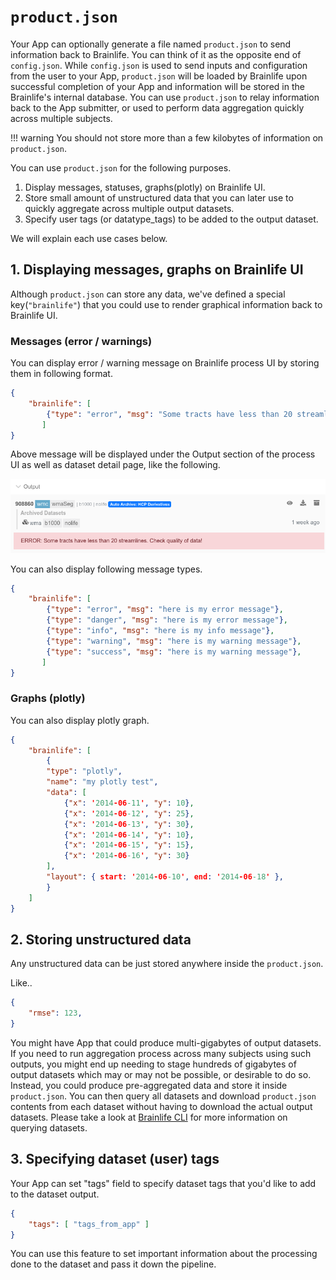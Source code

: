 # `product.json`

Your App can optionally generate a file named `product.json` to send information back to Brainlife. You can think of it as the opposite end of `config.json`. While `config.json` is used to send inputs and configuration from the user to your App, `product.json` will be loaded by Brainlife upon successful completion of your App and information will be stored in the Brainlife's internal database. You can use `product.json` to relay information back to the App submitter, or used to perform data aggregation quickly across multiple subjects.

!!! warning
    You should not store more than a few kilobytes of information on `product.json`.

You can use `product.json` for the following purposes.

1. Display messages, statuses, graphs(plotly) on Brainlife UI.
2. Store small amount of unstructured data that you can later use to quickly aggregate across multiple output datasets.
3. Specify user tags (or datatype_tags) to be added to the output dataset.

We will explain each use cases below.

## 1. Displaying messages, graphs on Brainlife UI

<!--

### Images

```json
{
	"brainlife": [
		{
			"type": "image",
			"label": "xyz-image",
			"path": "./images/myimage.png"
		}
    ]
}
```
-->

Although `product.json` can store any data, we've defined a special key(`"brainlife"`) that you could use to render graphical information back to Brainlife UI.

### Messages (error / warnings)

You can display error / warning message on Brainlife process UI by storing them in following format.

```json
{
	"brainlife": [
		{"type": "error", "msg": "Some tracts have less than 20 streamlines. Check quality of data!"},
       ]
}
```

Above message will be displayed under the Output section of the process UI as well as dataset detail page, like the following.

![messages](/img/product.messages.png)

You can also display following message types.

```json
{
	"brainlife": [
		{"type": "error", "msg": "here is my error message"},
		{"type": "danger", "msg": "here is my error message"},
		{"type": "info", "msg": "here is my info message"},
		{"type": "warning", "msg": "here is my warning message"},
		{"type": "success", "msg": "here is my warning message"},
       ]
}
```

### Graphs (plotly)

You can also display plotly graph.


```json
{
	"brainlife": [
        {
		"type": "plotly",
		"name": "my plotly test",
		"data": [ 
			{"x": '2014-06-11', "y": 10}, 
			{"x": '2014-06-12', "y": 25}, 
			{"x": '2014-06-13', "y": 30},
			{"x": '2014-06-14', "y": 10}, 
			{"x": '2014-06-15', "y": 15}, 
			{"x": '2014-06-16', "y": 30} 
		],
		"layout": { start: '2014-06-10', end: '2014-06-18' },
		}	
	]
}
```

## 2. Storing unstructured data

Any unstructured data can be just stored anywhere inside the `product.json`. 

Like..

```json
{
    "rmse": 123,
}
```

You might have App that could produce multi-gigabytes of output datasets. If you need to run aggregation process across many subjects using such outputs, you might end up needing to stage hundreds of gigabytes of output datasets which may or may not be possible, or desirable to do so. Instead, you could produce pre-aggregated data and store it inside `product.json`. You can then query all datasets and download `product.json` contents from each dataset without having to download the actual output datasets. Please take a look at [Brainlife CLI](https://github.com/brain-life/cli) for more information on querying datasets.

<!--
By storing all pre-aggregated information in `product.json`, you can create a Javascript based visualizer that can simply query and consume information to visualize. User can then dynamically update query and play around with the data.   

For developer who doesn't want to code in Javascript, we could provide more standard "App" way of accomplishing the same thing by staging product.json from each input dataset (rather than the actual dataset) and let it do the aggregation and generate some static images / graphs (or product.json / visjs!) 

Deverloper can also use Brainlife API to query for datasets and its product.json and run it via command line. Such App can live completely outside Brainlife UI.
-->


## 3. Specifying dataset (user) tags

Your App can set "tags" field to specify dataset tags that you'd like to add to the dataset output. 

```json
{
    "tags": [ "tags_from_app" ]
}
```

You can use this feature to set important information about the processing done to the dataset and pass it down the pipeline. 


